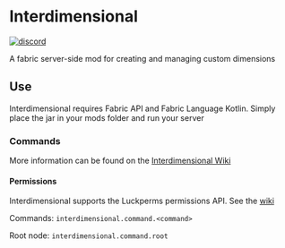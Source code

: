 # Interdimensional

[![discord](https://img.shields.io/discord/764543203772334100?label=discord)](https://discord.gg/ZfXPEmj66X)

A fabric server-side mod for creating and managing custom dimensions

## Use

Interdimensional requires Fabric API and Fabric Language Kotlin. Simply place the jar in your mods folder and run your server

### Commands

More information can be found on the [Interdimensional Wiki](https://github.com/QuiltServerTools/Interdimensional/wiki)

#### Permissions

Interdimensional supports the Luckperms permissions API. See the [wiki](https://github.com/QuiltServerTools/Interdimensional/wiki)

Commands: `interdimensional.command.<command>`

Root node: `interdimensional.command.root`
